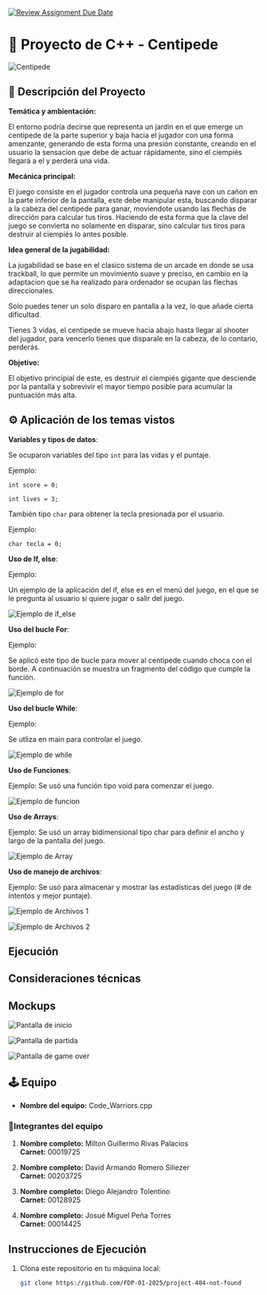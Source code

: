 [![Review Assignment Due Date](https://classroom.github.com/assets/deadline-readme-button-22041afd0340ce965d47ae6ef1cefeee28c7c493a6346c4f15d667ab976d596c.svg)](https://classroom.github.com/a/mi1WNrHU)
# 👾 Proyecto de C++ - Centipede

![Centipede](resources/centipede1.png)

## 📑 Descripción del Proyecto

**Temática y ambientación:**

El entorno podría decirse que representa un jardín en el que emerge un centipede de la parte superior y baja hacia el jugador con  una forma amenzante, generando de esta forma una presión constante, creando en el usuario la sensacion que debe de actuar rápidamente, sino el ciempiés llegará a el y perderá una vida. 

**Mecánica principal:**

El juego consiste en el jugador controla una pequeña nave con un cañon en la parte inferior de la pantalla, este debe manipular esta, buscando disparar a la cabeza del centipede para ganar, moviendote usando las flechas de dirección para calcular tus tiros. Haciendo de esta forma que la clave del juego se convierta no solamente en disparar, sino calcular tus tiros para destruir al ciempiés lo antes posible. 


**Idea general de la jugabilidad:**

La jugabilidad se base en el clasico sistema de un arcade en donde se usa trackball, lo que permite un movimiento suave y preciso, en cambio en la adaptacion que se ha realizado para ordenador se ocupan las flechas direccionales. 

Solo puedes tener un solo disparo en pantalla a la vez, lo que añade cierta dificultad.

Tienes 3 vidas, el centipede se mueve hacia abajo hasta llegar al shooter del jugador, para vencerlo tienes que disparale en la cabeza, de lo contario, perderás.

**Objetivo:**

El objetivo principial de este, es destruir el ciempiés gigante que desciende por la pantalla y sobrevivir el mayor tiempo posible para acumular la puntuación más alta.

## ⚙ Aplicación de los temas vistos

**Variables y tipos de datos**: 

Se ocuparon variables del tipo `int` para las vidas y el puntaje.

Ejemplo:


`int score = 0;`

`int lives = 3;`

También tipo `char` para obtener la tecla presionada por el usuario.

Ejemplo:

`char tecla = 0;`

**Uso de If, else**:

Ejemplo:

Un ejemplo de la aplicación del if, else es en el menú del juego, en el que se le pregunta al usuario si quiere jugar o salir del juego.

![Ejemplo de if_else](resources/Example_images/if_else.png)

**Uso del bucle For**:

Ejemplo: 

Se aplicó este tipo de bucle para mover al centipede cuando choca con el borde. A continuación se muestra un fragmento del código que cumple la función.

![Ejemplo de for](resources/Example_images/for_loop.png)

**Uso del bucle While**:

Ejemplo:

Se utliza en main para controlar el juego.

![Ejemplo de while](resources/Example_images/while_loop.png)

**Uso de Funciones**:

Ejemplo: Se usó una función tipo void para comenzar el juego.

![Ejemplo de funcion](resources/Example_images/function.png)

**Uso de Arrays**:

Ejemplo: Se usó un array bidimensional tipo char para definir el ancho y largo de la pantalla del juego.

![Ejemplo de Array](resources/Example_images/array.png)

**Uso de manejo de archivos**:

Ejemplo: Se usó para almacenar y mostrar las estadísticas del juego (# de intentos y mejor puntaje).

![Ejemplo de Archivos 1](resources/Example_images/archives_example.png)

![Ejemplo de Archivos 2](resources/Example_images/archives_example2.png)

## Ejecución

## Consideraciones técnicas



## Mockups

![Pantalla de inicio](resources/mockups/mockup_pantalla_de_inicio.png)

![Pantalla de partida](resources/mockups/mockup_partida.png)

![Pantalla de game over](resources/mockups/game_over_screen.png)

## 🕹 Equipo

- **Nombre del equipo:** Code_Warriors.cpp

### 👥Integrantes del equipo

1. **Nombre completo:** Milton Guillermo Rivas Palacios  
   **Carnet:** 00019725

2. **Nombre completo:** David Armando Romero Siliezer  
   **Carnet:** 00203725

3. **Nombre completo:** Diego Alejandro Tolentino  
   **Carnet:** 00128925

4. **Nombre completo:** Josué Miguel Peña Torres  
   **Carnet:** 00014425

## Instrucciones de Ejecución

1. Clona este repositorio en tu máquina local:
   ```bash
   git clone https://github.com/FDP-01-2025/project-404-not-found

